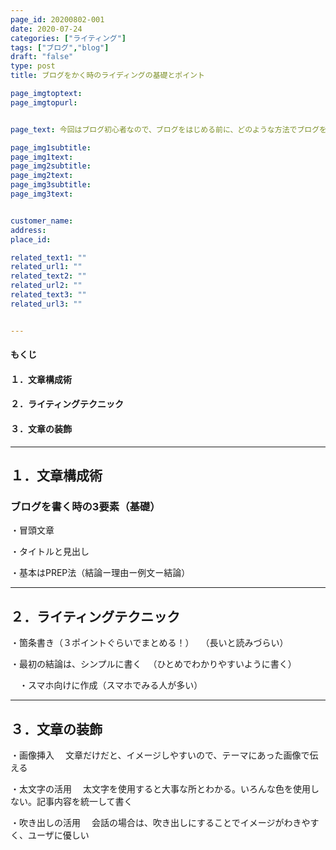 ```yaml
---
page_id: 20200802-001
date: 2020-07-24
categories: ["ライティング"] 
tags: ["ブログ","blog"] 
draft: "false"
type: post
title: ブログをかく時のライディングの基礎とポイント

page_imgtoptext: 
page_imgtopurl: 


page_text: 今回はブログ初心者なので、ブログをはじめる前に、どのような方法でブログを書くと読み手がわかりやすいのか調べました。

page_img1subtitle: 
page_img1text: 
page_img2subtitle: 
page_img2text: 
page_img3subtitle: 
page_img3text: 


customer_name: 
address: 
place_id: 

related_text1: ""
related_url1: ""
related_text2: ""
related_url2: ""
related_text3: ""
related_url3: ""


---
```



#### もくじ
#### １．文章構成術
#### ２．ライティングテクニック
#### ３．文章の装飾


***
## １．文章構成術

### ブログを書く時の3要素（基礎）

・冒頭文章

・タイトルと見出し

・基本はPREP法（結論ー理由ー例文ー結論）


***
## ２．ライティングテクニック
・箇条書き（３ポイントぐらいでまとめる！）
　（長いと読みづらい）

・最初の結論は、シンプルに書く
　（ひとめでわかりやすいように書く）

　・スマホ向けに作成（スマホでみる人が多い）


***
## ３．文章の装飾
・画像挿入
　文章だけだと、イメージしやすいので、テーマにあった画像で伝える

・太文字の活用
　太文字を使用すると大事な所とわかる。いろんな色を使用しない。記事内容を統一して書く

・吹き出しの活用
　会話の場合は、吹き出しにすることでイメージがわきやすく、ユーザに優しい


